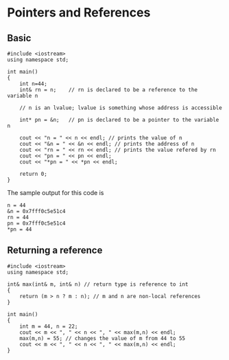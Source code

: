 # Pointers and References

## Basic
    #include <iostream>
    using namespace std;
    
    int main()
    {
    	int n=44;
    	int& rn = n;	// rn is declared to be a reference to the variable n
    	
    	// n is an lvalue; lvalue is something whose address is accessible
    	
    	int* pn = &n;	// pn is declared to be a pointer to the variable n
    	
    	cout << "n = " << n << endl; // prints the value of n
    	cout << "&n = " << &n << endl; // prints the address of n
    	cout << "rn = " << rn << endl; // prints the value refered by rn
    	cout << "pn = " << pn << endl;
    	cout << "*pn = " << *pn << endl; 

    	return 0;
    }
The sample output for this code is

    n = 44
    &n = 0x7fff0c5e51c4
    rn = 44
    pn = 0x7fff0c5e51c4
    *pn = 44


## Returning a reference

    #include <iostream>
    using namespace std;
    
    int& max(int& m, int& n) // return type is reference to int
    { 
    	return (m > n ? m : n); // m and n are non-local references
    }
    
    int main()
    { 
    	int m = 44, n = 22;
    	cout << m << ", " << n << ", " << max(m,n) << endl;
    	max(m,n) = 55; // changes the value of m from 44 to 55
    	cout << m << ", " << n << ", " << max(m,n) << endl;
    }
